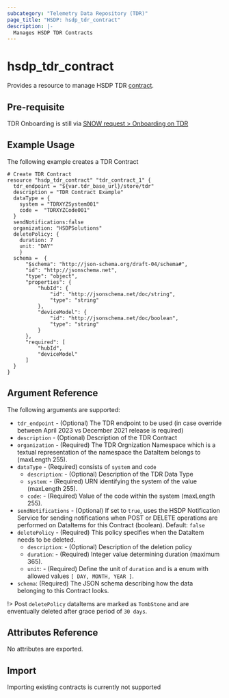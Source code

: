 ```yaml
---
subcategory: "Telemetry Data Repository (TDR)"
page_title: "HSDP: hsdp_tdr_contract"
description: |-
  Manages HSDP TDR Contracts
---
```


# hsdp_tdr_contract

Provides a resource to manage HSDP TDR [contract](https://www.hsdp.io/documentation/telemetry-data-repository/tdr-apr23/getting-started).

## Pre-requisite

TDR Onboarding is still via [SNOW request > Onboarding on TDR](https://www.hsdp.io/documentation/telemetry-data-repository/tdr-apr23/getting-started)

## Example Usage

The following example creates a TDR Contract

```hcl
# Create TDR Contract
resource "hsdp_tdr_contract" "tdr_contract_1" {
  tdr_endpoint = "${var.tdr_base_url}/store/tdr"
  description = "TDR Contract Example"
  dataType = {
    system = "TDRXYZSystem001"
    code =  "TDRXYZCode001"
  }
  sendNotifications:false
  organization: "HSDPSolutions"
  deletePolicy: {
    duration: 7
    unit: "DAY"
	}
  schema =  {
      "$schema": "http://json-schema.org/draft-04/schema#",
      "id": "http://jsonschema.net",
      "type": "object",
      "properties": {
          "hubId": {
              "id": "http://jsonschema.net/doc/string",
              "type": "string"
          },
          "deviceModel": {
              "id": "http://jsonschema.net/doc/boolean",
              "type": "string"
          }
      },
      "required": [
          "hubId",
          "deviceModel"
      ]
  }
}

```

## Argument Reference

The following arguments are supported:

* `tdr_endpoint` - (Optional) The TDR endpoint to be used (in case override between April 2023 vs December 2021 release is required)
* `description` - (Optional) Description of the TDR Contract
* `organization` - (Required) The TDR Orgnization Namespace which is a textual representation of the namespace the DataItem belongs to (maxLength 255).
* `dataType` - (Required) consists of `system` and `code`
  * `description`: - (Optional) Description of the TDR Data Type
  * `system`: - (Required) URN identifying the system of the value (maxLength 255). 
  * `code`: - (Required) Value of the code within the system (maxLength 255).
* `sendNotifications` - (Optional) If set to `true`, uses the HSDP Notification Service for sending notifications when POST or DELETE operations are performed on DataItems for this Contract (boolean). Default: `false`
* `deletePolicy` - (Required) This policy specifies when the DataItem needs to be deleted.
  * `description`: - (Optional) Description of the deletion policy
  * `duration`: - (Required) Integer value determining duration (maximum 365). 
  * `unit`: - (Required) Define the unit of `duration` and is a enum with allowed values `[ DAY, MONTH, YEAR ]`.
* `schema`: (Required) The JSON schema describing how the data belonging to this Contract looks.

!> Post `deletePolicy` dataItems are marked as `TombStone` and are enventually deleted after grace period of `30 days`.

## Attributes Reference

No attributes are exported.

## Import

Importing existing contracts is currently not supported